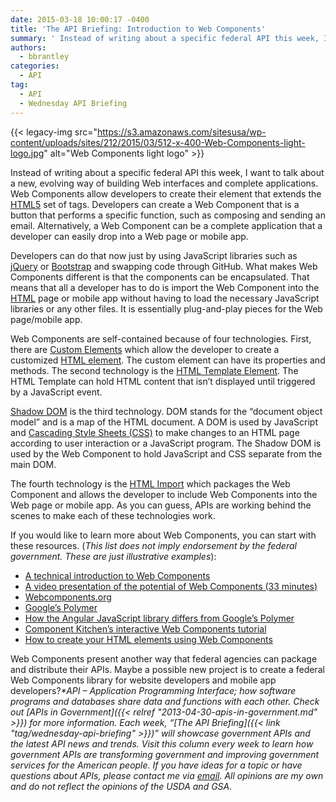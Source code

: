 ```yaml
---
date: 2015-03-18 10:00:17 -0400
title: 'The API Briefing: Introduction to Web Components'
summary: ' Instead of writing about a specific federal API this week, I want to talk about a new, evolving way of building Web interfaces and complete applications. Web Components allow developers to create their element that extends the HTML5 set of tags. Developers can create a Web Component'
authors:
  - bbrantley
categories:
  - API
tag:
  - API
  - Wednesday API Briefing
---
```


{{< legacy-img src="https://s3.amazonaws.com/sitesusa/wp-content/uploads/sites/212/2015/03/512-x-400-Web-Components-light-logo.jpg" alt="Web Components light logo" >}}

Instead of writing about a specific federal API this week, I want to talk about a new, evolving way of building Web interfaces and complete applications. Web Components allow developers to create their element that extends the <a href="http://en.wikipedia.org/wiki/HTML5" target="_blank">HTML5</a> set of tags. Developers can create a Web Component that is a button that performs a specific function, such as composing and sending an email. Alternatively, a Web Component can be a complete application that a developer can easily drop into a Web page or mobile app.

Developers can do that now just by using JavaScript libraries such as <a href="http://jquery.com/" target="_blank">jQuery</a> or <a href="http://getbootstrap.com/" target="_blank">Bootstrap</a> and swapping code through GitHub. What makes Web Components different is that the components can be encapsulated. That means that all a developer has to do is import the Web Component into the <a href="http://en.wikipedia.org/wiki/HTML" target="_blank">HTML</a> page or mobile app without having to load the necessary JavaScript libraries or any other files. It is essentially plug-and-play pieces for the Web page/mobile app.

Web Components are self-contained because of four technologies. First, there are <a href="https://developer.mozilla.org/en-US/docs/Web/Web_Components/Custom_Elements" target="_blank">Custom Elements</a> which allow the developer to create a customized <a href="http://en.wikipedia.org/wiki/HTML_element" target="_blank">HTML element</a>. The custom element can have its properties and methods. The second technology is the <a href="https://developer.mozilla.org/en-US/docs/Web/HTML/Element/template" target="_blank">HTML Template Element</a>. The HTML Template can hold HTML content that isn’t displayed until triggered by a JavaScript event.

<a href="https://developer.mozilla.org/en-US/docs/Web/Web_Components/Shadow_DOM" target="_blank">Shadow DOM</a> is the third technology. DOM stands for the “document object model” and is a map of the HTML document. A DOM is used by JavaScript and <a href="http://en.wikipedia.org/wiki/Cascading_Style_Sheets" target="_blank">Cascading Style Sheets (CSS)</a> to make changes to an HTML page according to user interaction or a JavaScript program. The Shadow DOM is used by the Web Component to hold JavaScript and CSS separate from the main DOM.

The fourth technology is the <a href="https://developer.mozilla.org/en-US/docs/Web/Web_Components/HTML_Imports" target="_blank">HTML Import</a> which packages the Web Component and allows the developer to include Web Components into the Web page or mobile app. As you can guess, APIs are working behind the scenes to make each of these technologies work.

If you would like to learn more about Web Components, you can start with these resources. (_This list does not imply endorsement by the federal government. These are just illustrative examples_):

  * <a href="http://tech.pro/blog/1940/getting-started-with-web-components" target="_blank">A technical introduction to Web Components</a>
  * <a href="https://www.youtube.com/watch?v=fqULJBBEVQE&feature=youtu.be" target="_blank">A video presentation of the potential of Web Components (33 minutes)</a>
  * <a href="http://webcomponents.org/" target="_blank">Webcomponents.org</a>
  * <a href="https://www.polymer-project.org/0.5/" target="_blank">Google’s Polymer</a>
  * <a href="http://www.binpress.com/blog/2014/06/26/polymer-vs-angular/" target="_blank">How the Angular JavaScript library differs from Google’s Polymer</a>
  * <a href="http://component.kitchen/tutorial" target="_blank">Component Kitchen’s interactive Web Components tutorial</a>
  * <a href="http://webdesign.tutsplus.com/articles/how-to-create-your-own-html-elements-with-web-components--cms-21524" target="_blank">How to create your HTML elements using Web Components</a>

Web Components present another way that federal agencies can package and distribute their APIs. Maybe a possible new project is to create a federal Web Components library for website developers and mobile app developers?_*API – Application Programming Interface; how software programs and databases share data and functions with each other. Check out [APIs in Government]({{< relref "2013-04-30-apis-in-government.md" >}}) for more information._
_Each week, “[The API Briefing]({{< link "tag/wednesday-api-briefing" >}})” will showcase government APIs and the latest API news and trends. Visit this column every week to learn how government APIs are transforming government and improving government services for the American people. If you have ideas for a topic or have questions about APIs, please contact me via <a href="mailto:%20bill@billbrantley.com" target="_blank">email</a>. All opinions are my own and do not reflect the opinions of the USDA and GSA._